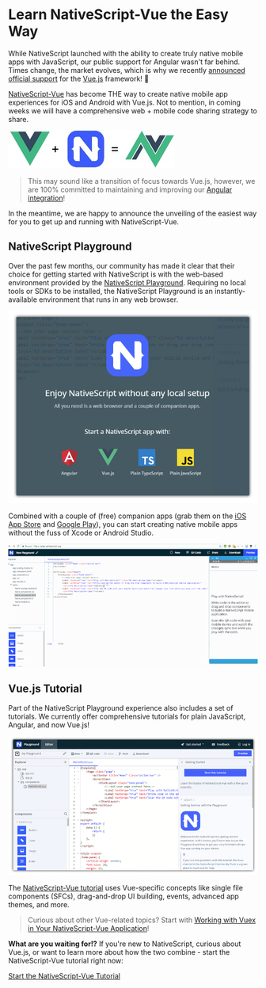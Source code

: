 # Learn NativeScript-Vue the Easy Way

While NativeScript launched with the ability to create truly native mobile apps with JavaScript, our public support for Angular wasn't far behind. Times change, the market evolves, which is why we recently [announced official support](https://www.nativescript.org/blog/nativescript-5.2-comes-with-official-support-for-vue) for the [Vue.js](https://vuejs.org/) framework! 🥳

[NativeScript-Vue](https://www.nativescript.org/vue) has become THE way to create native mobile app experiences for iOS and Android with Vue.js. Not to mention, in coming weeks we will have a comprehensive web + mobile code sharing strategy to share.

![nativescript-vue](nativescript-vue.jpg)

> This may sound like a transition of focus towards Vue.js, however, we are 100% committed to maintaining and improving our [Angular integration](https://www.nativescript.org/nativescript-is-how-you-build-native-mobile-apps-with-angular)!

In the meantime, we are happy to announce the unveiling of the easiest way for you to get up and running with NativeScript-Vue.

## NativeScript Playground

Over the past few months, our community has made it clear that their choice for getting started with NativeScript is with the web-based environment provided by the [NativeScript Playground](https://play.nativescript.org/). Requiring no local tools or SDKs to be installed, the NativeScript Playground is an instantly-available environment that runs in any web browser.

![nativescript playground landing](playground-landing.png)

Combined with a couple of (free) companion apps (grab them on the [iOS App Store](https://itunes.apple.com/us/app/nativescript-playground/id1263543946?mt=8&ls=1) and [Google Play](https://play.google.com/store/apps/details?id=org.nativescript.play)), you can start creating native mobile apps without the fuss of Xcode or Android Studio.

![nativescript playground](playground.gif)

## Vue.js Tutorial

Part of the NativeScript Playground experience also includes a set of tutorials. We currently offer comprehensive tutorials for plain JavaScript, Angular, and now Vue.js!

![nativescript-vue tutorial](vue-tutorial.png)

The [NativeScript-Vue tutorial](https://play.nativescript.org/?template=play-vue&tutorial=getting-started-vue) uses Vue-specific concepts like single file components (SFCs), drag-and-drop UI building, events, advanced app themes, and more.

> Curious about other Vue-related topics? Start with [Working with Vuex in Your NativeScript-Vue Application](https://www.nativescript.org/blog/working-with-vuex-in-your-nativescript-vue-application)!

**What are you waiting for!?** If you're new to NativeScript, curious about Vue.js, or want to learn more about how the two combine - start the NativeScript-Vue tutorial right now:

[Start the NativeScript-Vue Tutorial](https://play.nativescript.org/?template=play-vue&tutorial=getting-started-vue)